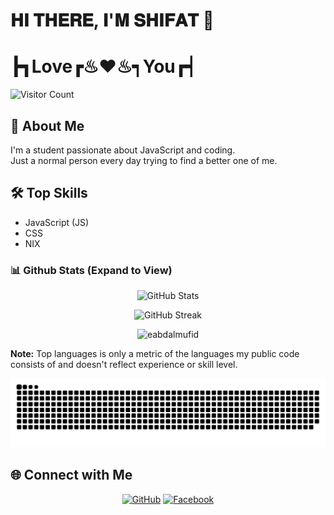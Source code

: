  # 𝐇𝐈 𝐓𝐇𝐄𝐑𝐄, 𝐈'𝐌 𝐒𝐇𝐈𝐅𝐀𝐓 👋
# ┣┓Love┏♨❤♨┑You┏┥
![Visitor Count](https://komarev.com/ghpvc/?username=KAKASHI-V5&color=blueviolet)

## 👤 About Me
I'm a student passionate about JavaScript and coding.  
Just a normal person every day trying to find a better one of me.

## 🛠️ Top Skills

- JavaScript (JS)
- CSS
- NIX




### 📊 Github Stats (Expand to View) 

 <p align="center">
  <img src="https://github-readme-stats.vercel.app/api?username=KAKASHI-V5&show_icons=true&theme=radical" alt="GitHub Stats" />
</p>

<p align="center">
  <img src="https://github-readme-streak-stats.herokuapp.com/?user=KAKASHI-V5&theme=radical" alt="GitHub Streak" />
</p> 

<p align="center">
	  <img src="https://github-readme-stats.vercel.app/api/top-langs?username=KAKASHI-V5&show_icons=true&locale=en&layout=compact&theme=algolia" alt="eabdalmufid" height="192px"/>
  </p>
  
  <b>Note:</b> Top languages is only a metric of the languages my public code consists of and doesn't reflect experience or skill level.
  </p>

</details>

<p align="center">
<img src="https://github.com/Platane/snk/raw/output/github-contribution-grid-snake.svg" alt="nz" width="700"/>
</p>

## 🌐 Connect with Me
<p align="center">
	<a href="https://github.com/KAKASHI-V5/"><img src="https://img.icons8.com/bubbles/50/000000/github.png" alt="GitHub"/></a>
	<a href="https://www.facebook.com/darkshifat/"><img src="https://img.icons8.com/bubbles/50/000000/facebook.png" alt="Facebook"/></a>
	
</p>
